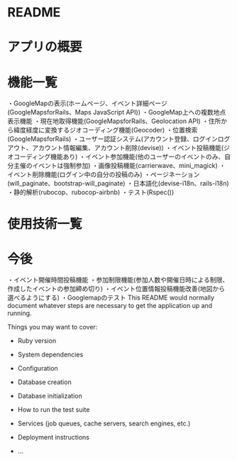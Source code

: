 # README
# アプリの概要
# 機能一覧
・GoogleMapの表示(ホームページ、イベント詳細ページ(GoogleMapsforRails、Maps JavaScript API))
・GoogleMap上への複数地点表示機能
・現在地取得機能(GoogleMapsforRails、Geolocation API)
・住所から緯度経度に変換するジオコーディング機能(Geocoder)
・位置検索(GoogleMapsforRails)
・ユーザー認証システム(アカウント登録、ログインログアウト、アカウント情報編集、アカウント削除(devise))
・イベント投稿機能(ジオコーディング機能あり)
・イベント参加機能(他のユーザーのイベントのみ、自分主催のイベントは強制参加)
・画像投稿機能(carrierwave、mini_magick)
・イベント削除機能(ログイン中の自分の投稿のみ)
・ページネーション(will_paginate、bootstrap-will_paginate)
・日本語化(devise-i18n、rails-i18n)
・静的解析(rubocop、rubocop-airbnb)
・テスト(Rspec())
# 使用技術一覧
# 今後
・イベント開催時間投稿機能
・参加制限機能(参加人数や開催日時による制限、作成したイベントの参加締め切り)
・イベント位置情報投稿機能改善(地図から選べるようにする)
・Googlemapのテスト
This README would normally document whatever steps are necessary to get the
application up and running.

Things you may want to cover:

* Ruby version

* System dependencies

* Configuration

* Database creation

* Database initialization

* How to run the test suite

* Services (job queues, cache servers, search engines, etc.)

* Deployment instructions

* ...
